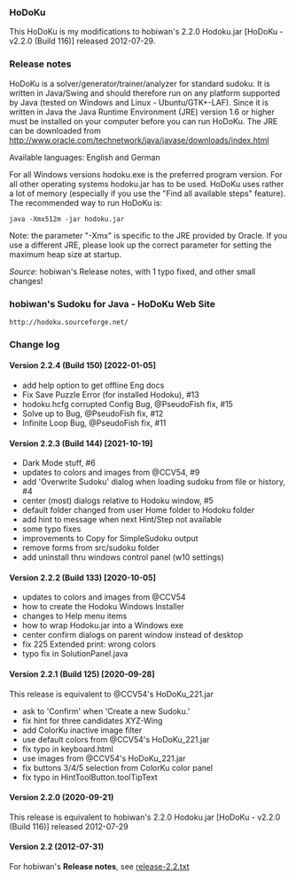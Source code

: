 ### HoDoKu

This HoDoKu is my modifications to hobiwan's 2.2.0 Hodoku.jar [HoDoKu - v2.2.0 (Build 116)] released 2012-07-29.

### Release notes

HoDoKu is a solver/generator/trainer/analyzer for standard sudoku. It is written in Java/Swing and should therefore run on any platform supported by Java (tested on Windows and Linux - Ubuntu/GTK+-LAF). Since it is written in Java the Java Runtime Environment (JRE) version 1.6 or higher must be installed on your computer before you can run HoDoKu. The JRE can be downloaded from http://www.oracle.com/technetwork/java/javase/downloads/index.html

Available languages: English and German

For all Windows versions hodoku.exe is the preferred program version. For all other operating systems hodoku.jar has to be used. HoDoKu uses rather a lot of memory (especially if you use the "Find all available steps" feature). The recommended way to run HoDoKu is:
```
java -Xmx512m -jar hodoku.jar
```
Note: the parameter "-Xmx" is specific to the JRE provided by Oracle. If you use a different JRE, please look up the correct parameter for setting the maximum heap size at startup.

*Source*: hobiwan's Release notes, with 1 typo fixed, and other small changes!

### hobiwan's Sudoku for Java - HoDoKu Web Site
```
http://hodoku.sourceforge.net/
```
### Change log

#### Version 2.2.4 (Build 150) [2022-01-05]

- add help option to get offline Eng docs
- Fix Save Puzzle Error (for installed Hodoku), #13
- hodoku.hcfg corrupted Config Bug, @PseudoFish fix, #15
- Solve up to Bug, @PseudoFish fix, #12
- Infinite Loop Bug, @PseudoFish fix, #11

#### Version 2.2.3 (Build 144) [2021-10-19]

- Dark Mode stuff, #6
- updates to colors and images from @CCV54, #9
- add 'Overwrite Sudoku' dialog when loading sudoku from file or history, #4
- center (most) dialogs relative to Hodoku window, #5
- default folder changed from user Home folder to Hodoku folder
- add hint to message when next Hint/Step not available
- some typo fixes
- improvements to Copy for SimpleSudoku output
- remove forms from src/sudoku folder
- add uninstall thru windows control panel (w10 settings)

#### Version 2.2.2 (Build 133) [2020-10-05]

- updates to colors and images from @CCV54
- how to create the Hodoku Windows Installer
- changes to Help menu items
- how to wrap Hodoku.jar into a Windows exe
- center confirm dialogs on parent window instead of desktop
- fix 225 Extended print: wrong colors
- typo fix in SolutionPanel.java

#### Version 2.2.1 (Build 125) [2020-09-28]

This release is equivalent to @CCV54's HoDoKu_221.jar

- ask to 'Confirm' when 'Create a new Sudoku.'
- fix hint for three candidates XYZ-Wing
- add ColorKu inactive image filter
- use default colors from @CCV54's HoDoKu_221.jar
- fix typo in keyboard.html
- use images from @CCV54's HoDoKu_221.jar
- fix buttons 3/4/5 selection from ColorKu color panel
- fix typo in HintToolButton.toolTipText

#### Version 2.2.0 (2020-09-21)

This release is equivalent to hobiwan's 2.2.0 Hodoku.jar [HoDoKu - v2.2.0 (Build 116)] released 2012-07-29

#### Version 2.2 (2012-07-31)

For hobiwan's **Release notes**, see [release-2.2.txt](https://github.com/1to9only/HoDoKu/blob/master/release-2.2.txt)

####
